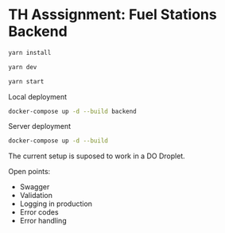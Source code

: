 # TH Asssignment: Fuel Stations Backend

```sh
yarn install
```

```sh
yarn dev
```

```sh
yarn start
```

Local deployment

```sh
docker-compose up -d --build backend
```

Server deployment

```sh
docker-compose up -d --build
```

The current setup is suposed to work in a DO Droplet.

Open points:

- Swagger
- Validation
- Logging in production
- Error codes
- Error handling
